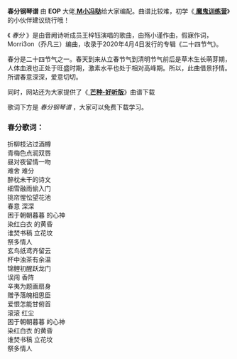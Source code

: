 

**春分钢琴谱** 由 **EOP** 大佬[
**M小冯哒**](https://www.everyonepiano.cn/user-174829.html)给大家编配。曲谱比较难，初学《[
**魔鬼训练营**](/Sale.html)》的小伙伴建议绕行哦！

《 _春分_ 》是由音阙诗听成员王梓钰演唱的歌曲，由殇小谨作曲，假寐作词，Morri3on（乔凡三）编曲，收录于2020年4月4日发行的专辑《二十四节气》。

春分是二十四节气之一。春天到来从立春节气到清明节气前后是草木生长萌芽期，人体血液也正处于旺盛时期，激素水平也处于相对高峰期。所以，此曲借景抒情。所谓春意深深，爱意切切。

同时，网站还为大家提供了《[ **芒种-好听版**](Music-10744-芒种-好听版.html "芒种-好听版")》曲谱下载

歌词下方是 _春分钢琴谱_ ，大家可以免费下载学习。

### 春分歌词：

折柳枝沾过酒樽  
青梅色点润双唇  
昼对夜留情一吻  
难舍 难分  
醉枕未干的诗文  
细雪融雨偷入门  
挑帘惺忪望花池  
春意 深深  
困于朝朝暮暮 的心神  
染红白衣 的黄昏  
谁焚书稿 立花坟  
祭多情人  
玄鸟纸鸢齐留云  
杯中浊茶有余温  
锦鲤初醒跃龙门  
误闯 香阵  
辛夷为题画扇身  
赠予落魄相思臣  
爱恨怎能甘俯首  
滚滚 红尘  
困于朝朝暮暮 的心神  
染红白衣 的黄昏  
谁焚书稿 立花坟  
祭多情人

